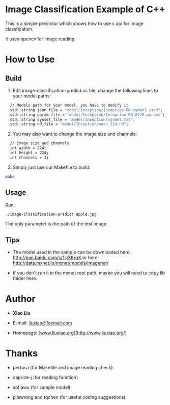 # Image Classification Example of C++
This is a simple predictor which shows how to use c api for image classfication.

It uses opencv for image reading

# How to Use

## Build
1. Edit image-classification-predict.cc file, change the following lines to your model paths:
  ```bash
    // Models path for your model, you have to modify it
    std::string json_file = "model/Inception/Inception-BN-symbol.json";
    std::string param_file = "model/Inception/Inception-BN-0126.params";
    std::string synset_file = "model/Inception/synset.txt";
    std::string nd_file = "model/Inception/mean_224.nd";
  ```

2. You may also want to change the image size and channels:
  ```bash
    // Image size and channels
    int width = 224;
    int height = 224;
    int channels = 3;
  ```
  
3. Simply just use our Makefile to build:
  ```bash
  make
  ```

## Usage
Run:
  ```bash
  ./image-classification-predict apple.jpg
  ```
The only parameter is the path of the test image.  

## Tips
* The model used in the sample can be downloaded here:
http://pan.baidu.com/s/1sjXKrqX
or here:
http://data.mxnet.io/mxnet/models/imagenet/

* If you don't run it in the mxnet root path, maybe you will need to copy lib folder here.

# Author
* **Xiao Liu**

* E-mail: liuxiao@foxmail.com

* Homepage: [www.liuxiao.org](http://www.liuxiao.org/)

# Thanks
* pertusa (for Makefile and image reading check)

* caprice-j (for reading function)

* sofiawu (for sample model)

* piiswrong and tqchen (for useful coding suggestions)


